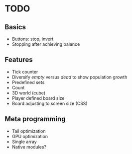 # TODO

## Basics

* Buttons: stop, invert
* Stopping after achieving balance

## Features

* Tick counter
* Diversify _empty_ versus _dead_ to show population growth
* Predefined sets
* Count
* 3D world (cube)
* Player defined board size
* Board adjusting to screen size (CSS)

## Meta programming

* Tail optimization
* GPU optimization
* Single array
* Native modules?